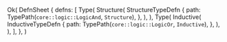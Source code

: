 Ok(
    DefnSheet {
        defns: [
            Type(
                Structure(
                    StructureTypeDefn {
                        path: TypePath(`core::logic::LogicAnd`, `Structure`),
                    },
                ),
            ),
            Type(
                Inductive(
                    InductiveTypeDefn {
                        path: TypePath(`core::logic::LogicOr`, `Inductive`),
                    },
                ),
            ),
        ],
    },
)